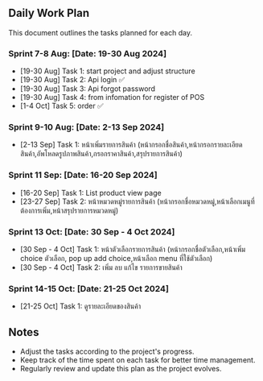 
## Daily Work Plan

This document outlines the tasks planned for each day.

### Sprint 7-8 Aug: [Date: 19-30 Aug 2024]
- [19-30 Aug] Task 1: start project and adjust structure
- [19-30 Aug] Task 2: <owner> Api login ✅
- [19-30 Aug] Task 3: <owner> Api forgot password
- [19-30 Aug] Task 4: from infomation for register of POS
- [1-4 Oct] Task 5: <customer> order ✅

### Sprint 9-10 Aug: [Date: 2-13 Sep 2024]
- [2-13 Sep] Task 1: <owner>หน้าเพิ่มรายการสินค้า
                    (หน้ากรอกชื่อสินค้า,หน้ากรอกรายละเอียดสินค้า,อัพโหลดรูปภาพสินค้า,กรอกราคาสินค้า,สรุปรายการสินค้า)

### Sprint 11 Sep: [Date: 16-20 Sep 2024]
- [16-20 Sep] Task 1: <owner> List product view page
- [23-27 Sep] Task 2: <owner> หน้าหมวดหมู่รายการสินค้า
                              (หน้ากรอกชื่อหมวดหมู่,หน้าเลือกเมนูที่ต้องการเพิ่ม,หน้าสรุปรายการหมวดหมู่)

### Sprint 13 Oct: [Date: 30 Sep - 4 Oct 2024]
- [30 Sep - 4 Oct] Task 1: <owner> หน้าตัวเลือกรายการสินค้า
                          (หน้ากรอกชื่อตัวเลือก,หน้าเพิ่ม choice ตัวเลือก, pop up add choice,หน้าเลือก menu ที่ใช้ตัวเลือก)
- [30 Sep - 4 Oct] Task 2: <owner> เพิ่ม ลบ แก้ไข รายการขายสินค้า

### Sprint 14-15 Oct: [Date: 21-25 Oct 2024]
- [21-25 Oct] Task 1: <customer>  ดูรายละเอียดของสินค้า 



## Notes
- Adjust the tasks according to the project's progress.
- Keep track of the time spent on each task for better time management.
- Regularly review and update this plan as the project evolves.


